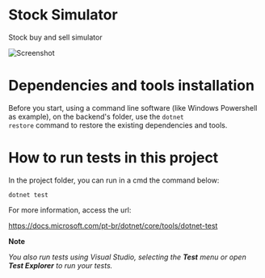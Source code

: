 # Stock Simulator
Stock buy and sell simulator

![Screenshot](/marcelomcdev/stocksimulator/blob/master/readme-img/app-login.png?raw=true)

# Dependencies and tools installation
Before you start, using a command line software (like Windows Powershell as example), on the backend's folder, use the <code>dotnet restore</code> command to restore the existing dependencies and tools.

# How to run tests in this project
In the project folder, you can run in a cmd the command below:

<code>dotnet test</code>

For more information, access the url:

https://docs.microsoft.com/pt-br/dotnet/core/tools/dotnet-test

**Note** 

*You also run tests using Visual Studio, selecting the **Test** menu or open **Test Explorer** to run your tests.*



